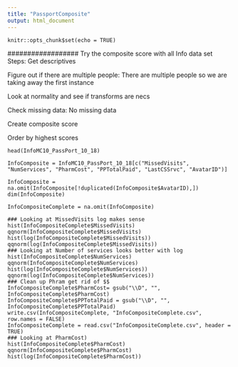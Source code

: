 ```yaml
---
title: "PassportComposite"
output: html_document
---
```


```{r setup, include=FALSE}
knitr::opts_chunk$set(echo = TRUE)
```

##################
Try the composite score with all Info data set
Steps:
Get descriptives

Figure out if there are multiple people: There are multiple people so we are taking away the first instance 

Look at normality and see if transforms are necs

Check missing data: No missing data

Create composite score

Order by highest scores
```{r}
head(InfoMC10_PassPort_10_18)

InfoComposite = InfoMC10_PassPort_10_18[c("MissedVisits", "NumServices", "PharmCost", "PPTotalPaid", "LastCSSrvc", "AvatarID")]

InfoComposite = na.omit(InfoComposite[!duplicated(InfoComposite$AvatarID),])
dim(InfoComposite)

InfoCompositeComplete = na.omit(InfoComposite)

### Looking at MissedVisits log makes sense
hist(InfoCompositeComplete$MissedVisits)
qqnorm(InfoCompositeComplete$MissedVisits)
hist(log(InfoCompositeComplete$MissedVisits))
qqnorm(log(InfoCompositeComplete$MissedVisits))
### Looking at Number of services looks better with log
hist(InfoCompositeComplete$NumServices)
qqnorm(InfoCompositeComplete$NumServices)
hist(log(InfoCompositeComplete$NumServices))
qqnorm(log(InfoCompositeComplete$NumServices))
### Clean up Phram get rid of $$
InfoCompositeComplete$PharmCost= gsub("\\D", "", InfoCompositeComplete$PharmCost)
InfoCompositeComplete$PPTotalPaid = gsub("\\D", "", InfoCompositeComplete$PPTotalPaid)
write.csv(InfoCompositeComplete, "InfoCompositeComplete.csv", row.names = FALSE)
InfoCompositeComplete = read.csv("InfoCompositeComplete.csv", header = TRUE)
### Looking at PharmCost)
hist(InfoCompositeComplete$PharmCost)
qqnorm(InfoCompositeComplete$PharmCost)
hist(log(InfoCompositeComplete$PharmCost))
```





